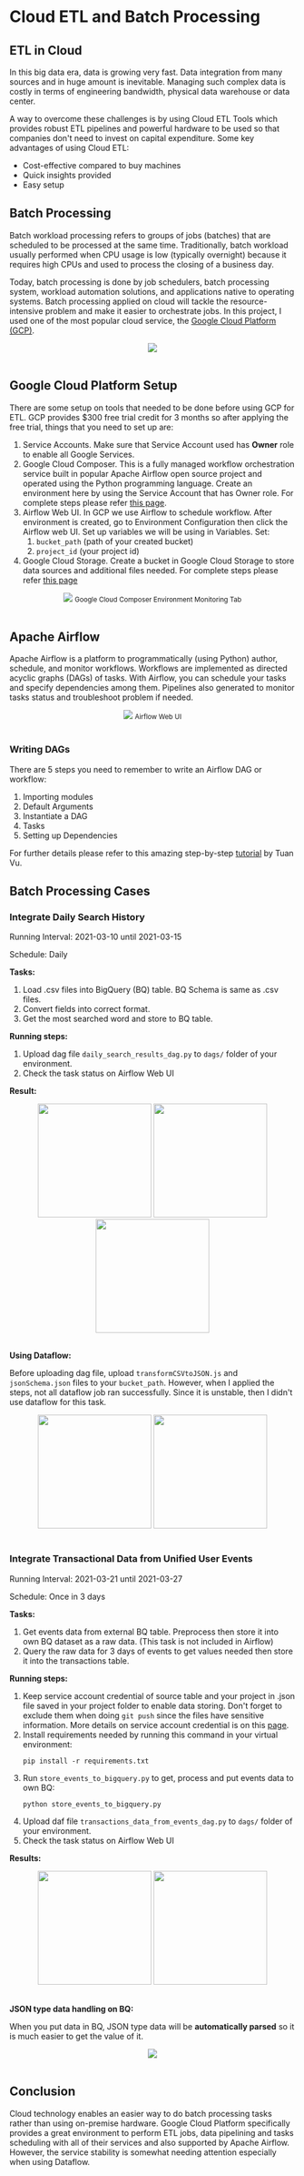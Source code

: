 # Cloud ETL and Batch Processing

## ETL in Cloud
In this big data era, data is growing very fast. Data integration
from many sources and in huge amount is inevitable. Managing such
complex data is costly in terms of engineering bandwidth, physical
data warehouse or data center.

A way to overcome these challenges is by using Cloud ETL Tools which
provides robust ETL pipelines and powerful hardware to be used so that
companies don't need to invest on capital expenditure. Some key
advantages of using Cloud ETL:

* Cost-effective compared to buy machines
* Quick insights provided
* Easy setup

## Batch Processing
Batch workload processing refers to groups of jobs (batches) that are 
scheduled to be processed at the same time. Traditionally, batch 
workload usually performed when CPU usage is low (typically overnight)
because it requires high CPUs and used to process the closing of
a business day.

Today, batch processing is done by job schedulers, batch processing
system, workload automation solutions, and applications native to operating systems.
Batch processing applied on cloud will tackle the resource-intensive
problem and make it easier to orchestrate jobs. In this project,
I used one of the most popular cloud service, the 
[Google Cloud Platform (GCP)](https://cloud.google.com/).

<div align="center">
<img src="https://drive.google.com/uc?export=view&id=1IwiVT8_2bX7v-P-Zk5R6czQyXvKxoRzt">
</div><br />

## Google Cloud Platform Setup
There are some setup on tools that needed to be done before using
GCP for ETL. GCP provides $300 free trial credit for 3 months so
after applying the free trial, things that you need to set up are:

1. Service Accounts. Make sure that Service Account used has **Owner** role
   to enable all Google Services.
2. Google Cloud Composer. This is a fully managed workflow orchestration service
   built in popular Apache Airflow open source project and operated using the Python programming language.
   Create an environment here by using the Service Account that has Owner role.
   For complete steps please refer [this page](https://cloud.google.com/composer/docs/how-to/managing/creating).
3. Airflow Web UI. In GCP we use Airflow to schedule workflow. 
   After environment is created, go to Environment Configuration then click the Airflow web UI. 
   Set up variables we will be using in Variables. Set: 
   1. `bucket_path` (path of your created bucket)
   2. `project_id` (your project id)
4. Google Cloud Storage. Create a bucket in Google Cloud Storage to store data sources and additional files
   needed. For complete steps please refer [this page](https://cloud.google.com/composer/docs/how-to/using/using-dataflow-template-operator)
   
<div align="center">
<img src="https://drive.google.com/uc?export=view&id=1UjoUTatco77GbYR1Jb49g7nuD_lG0dQG">
<small>Google Cloud Composer Environment Monitoring Tab</small>
</div><br />

## Apache Airflow
Apache Airflow is a platform to programmatically (using Python) author, schedule, and monitor workflows.
Workflows are implemented as directed acyclic graphs (DAGs) of tasks. With Airflow, you can
schedule your tasks and specify dependencies among them. Pipelines also generated to monitor
tasks status and troubleshoot problem if needed.

<div align="center">
<img src="https://drive.google.com/uc?export=view&id=1C4eqGhJLqf3-iYfVt0NLz67gOvBluYkd">
<small> Airflow Web UI </small>
</div><br />

### Writing DAGs
There are 5 steps you need to remember to write an Airflow DAG or workflow:

1. Importing modules
2. Default Arguments
3. Instantiate a DAG
4. Tasks
5. Setting up Dependencies

For further details please refer to this amazing step-by-step [tutorial](https://www.applydatascience.com/airflow/writing-your-first-pipeline/) 
by Tuan Vu.

## Batch Processing Cases

### Integrate Daily Search History

Running Interval: 2021-03-10 until 2021-03-15

Schedule: Daily

**Tasks:**
1. Load .csv files into BigQuery (BQ) table. BQ Schema is same as .csv files.
2. Convert fields into correct format.
3. Get the most searched word and store to BQ table.

**Running steps:**
1. Upload dag file `daily_search_results_dag.py` to `dags/` folder of your environment.
2. Check the task status on Airflow Web UI

**Result:**

<div align="center">
  <img src="https://drive.google.com/uc?export=view&id=13bnFAqdmZpIuEvju8tl6JPmrMWF4Kac0" width="200" />
  <img src="https://drive.google.com/uc?export=view&id=17hIhTOkQbg7UQTJttiVIyQ3kHGfc9nam" width="200" /> 
  <img src="https://drive.google.com/uc?export=view&id=1CnV3AS85ihzwPJrtcbdgTJdPRNsBk2ll" width="200" />
</div>
<br />

**Using Dataflow:**

Before uploading dag file, upload `transformCSVtoJSON.js` and `jsonSchema.json` files to
your `bucket_path`. However, when I applied the steps, not all dataflow job ran successfully.
Since it is unstable, then I didn't use dataflow for this task.

<div align="center">
  <img src="https://drive.google.com/uc?export=view&id=1uUfqALvGZc_SbU-TIwTRBxMA_6RQxCa8" width="200"/> 
  <img src="https://drive.google.com/uc?export=view&id=1e4t6KZL2N9I6O1A9jAptJeErQCStFcQs" width="200"/> 
</div>
<br />

### Integrate Transactional Data from Unified User Events

Running Interval: 2021-03-21 until 2021-03-27

Schedule: Once in 3 days

**Tasks:**
1. Get events data from external BQ table. Preprocess then store it into own BQ dataset as a raw data. (This task is not included in Airflow)
2. Query the raw data for 3 days of events to get values needed then store it into the transactions table.

**Running steps:**
1. Keep service account credential of source table and your project 
   in .json file saved in your project folder to enable data storing.
   Don't forget to exclude them when doing `git push` since the files have
   sensitive information. More details on service account credential is on this [page](https://cloud.google.com/iam/docs/creating-managing-service-account-keys).
2. Install requirements needed by running this command in your virtual environment:
   ```
   pip install -r requirements.txt
   ```
2. Run `store_events_to_bigquery.py` to get, process and put events data to own BQ:
   ```
   python store_events_to_bigquery.py
   ```
3. Upload daf file `transactions_data_from_events_dag.py` to `dags/` folder of your environment.
4. Check the task status on Airflow Web UI

**Results:**
<div align="center">
  <img src="https://drive.google.com/uc?export=view&id=1t_fPtd2Y-FfUCKF9W6urnI6g4jalC0ZX" width="200" />
  <img src="https://drive.google.com/uc?export=view&id=14NRjSVUzkI5NQ4G92GUUiLppm86VcTL6" width="200" /> 
</div>
<br />

**JSON type data handling on BQ:**

When you put data in BQ, JSON type data will be **automatically parsed** so it is much easier
to get the value of it.
<div align="center">
<img src="https://drive.google.com/uc?export=view&id=1l5Heitmdl8rD-NQeaK0UPfEeiw2rG9kV">
</div><br />

## Conclusion
Cloud technology enables an easier way to do batch processing tasks rather than using on-premise hardware.
Google Cloud Platform specifically provides a great environment to perform ETL jobs, data pipelining and tasks scheduling
with all of their services and also supported by Apache Airflow. 
However, the service stability is somewhat needing attention especially when using Dataflow.